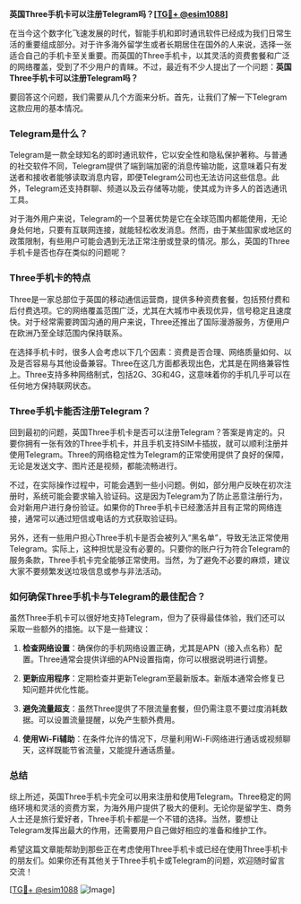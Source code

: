 **英国Three手机卡可以注册Telegram吗？[[TG💪+ @esim1088](https://t.me/s/esim1088)]**

在当今这个数字化飞速发展的时代，智能手机和即时通讯软件已经成为我们日常生活的重要组成部分。对于许多海外留学生或者长期居住在国外的人来说，选择一张适合自己的手机卡至关重要。而英国的Three手机卡，以其灵活的资费套餐和广泛的网络覆盖，受到了不少用户的青睐。不过，最近有不少人提出了一个问题：**英国Three手机卡可以注册Telegram吗？**

要回答这个问题，我们需要从几个方面来分析。首先，让我们了解一下Telegram这款应用的基本情况。

### Telegram是什么？

Telegram是一款全球知名的即时通讯软件，它以安全性和隐私保护著称。与普通的社交软件不同，Telegram提供了端到端加密的消息传输功能，这意味着只有发送者和接收者能够读取消息内容，即便Telegram公司也无法访问这些信息。此外，Telegram还支持群聊、频道以及云存储等功能，使其成为许多人的首选通讯工具。

对于海外用户来说，Telegram的一个显著优势是它在全球范围内都能使用，无论身处何地，只要有互联网连接，就能轻松收发消息。然而，由于某些国家或地区的政策限制，有些用户可能会遇到无法正常注册或登录的情况。那么，英国的Three手机卡是否也存在类似的问题呢？

### Three手机卡的特点

Three是一家总部位于英国的移动通信运营商，提供多种资费套餐，包括预付费和后付费选项。它的网络覆盖范围广泛，尤其在大城市中表现优异，信号稳定且速度快。对于经常需要跨国沟通的用户来说，Three还推出了国际漫游服务，方便用户在欧洲乃至全球范围内保持联系。

在选择手机卡时，很多人会考虑以下几个因素：资费是否合理、网络质量如何、以及是否容易与其他设备兼容。Three在这几方面都表现出色，尤其是在网络兼容性上。Three支持多种网络制式，包括2G、3G和4G，这意味着你的手机几乎可以在任何地方保持联网状态。

### Three手机卡能否注册Telegram？

回到最初的问题，英国Three手机卡是否可以注册Telegram？答案是肯定的。只要你拥有一张有效的Three手机卡，并且手机支持SIM卡插拔，就可以顺利注册并使用Telegram。Three的网络稳定性为Telegram的正常使用提供了良好的保障，无论是发送文字、图片还是视频，都能流畅进行。

不过，在实际操作过程中，可能会遇到一些小问题。例如，部分用户反映在初次注册时，系统可能会要求输入验证码。这是因为Telegram为了防止恶意注册行为，会对新用户进行身份验证。如果你的Three手机卡已经激活并且有正常的网络连接，通常可以通过短信或电话的方式获取验证码。

另外，还有一些用户担心Three手机卡是否会被列入“黑名单”，导致无法正常使用Telegram。实际上，这种担忧是没有必要的。只要你的账户行为符合Telegram的服务条款，Three手机卡完全能够正常使用。当然，为了避免不必要的麻烦，建议大家不要频繁发送垃圾信息或参与非法活动。

### 如何确保Three手机卡与Telegram的最佳配合？

虽然Three手机卡可以很好地支持Telegram，但为了获得最佳体验，我们还可以采取一些额外的措施。以下是一些建议：

1. **检查网络设置**：确保你的手机网络设置正确，尤其是APN（接入点名称）配置。Three通常会提供详细的APN设置指南，你可以根据说明进行调整。
   
2. **更新应用程序**：定期检查并更新Telegram至最新版本。新版本通常会修复已知问题并优化性能。

3. **避免流量超支**：虽然Three提供了不限流量套餐，但仍需注意不要过度消耗数据。可以设置流量提醒，以免产生额外费用。

4. **使用Wi-Fi辅助**：在条件允许的情况下，尽量利用Wi-Fi网络进行通话或视频聊天，这样既能节省流量，又能提升通话质量。

### 总结

综上所述，英国Three手机卡完全可以用来注册和使用Telegram。Three稳定的网络环境和灵活的资费方案，为海外用户提供了极大的便利。无论你是留学生、商务人士还是旅行爱好者，Three手机卡都是一个不错的选择。当然，要想让Telegram发挥出最大的作用，还需要用户自己做好相应的准备和维护工作。

希望这篇文章能帮助到那些正在考虑使用Three手机卡或已经在使用Three手机卡的朋友们。如果你还有其他关于Three手机卡或Telegram的问题，欢迎随时留言交流！

[[TG💪+ @esim1088](https://t.me/s/esim1088) ![Image](https://i.postimg.cc/4NQfJmqS/Snipaste-2025-05-13-00-14-12.png)]